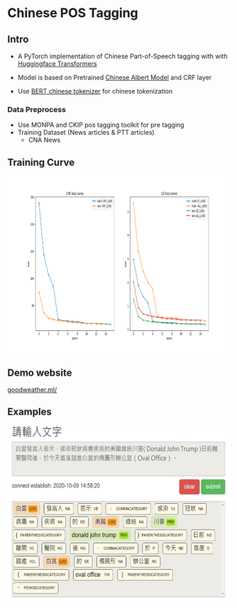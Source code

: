 # Chinese POS Tagging

## Intro

- A PyTorch implementation of Chinese Part-of-Speech tagging with with [Huggingface Transformers](https://github.com/huggingface/transformers)


- Model is based on Pretrained [Chinese Albert Model](https://github.com/brightmart/albert_zh) and CRF layer

- Use [BERT chinese tokenizer](https://github.com/google-research/bert) for chinese tokenization 

### Data Preprocess
- Use MONPA and CKIP pos tagging toolkit for pre tagging
- Training Dataset (News articles & PTT articles) 
    - CNA News

## Training Curve

<p align="center">
<img src="/README/loss.png" height="400">
</p>



## Demo website

[goodweather.ml/](goodweather.ml/)


## Examples

<p align="center">
<img src="/README/example_1.png" height="400">
</p>